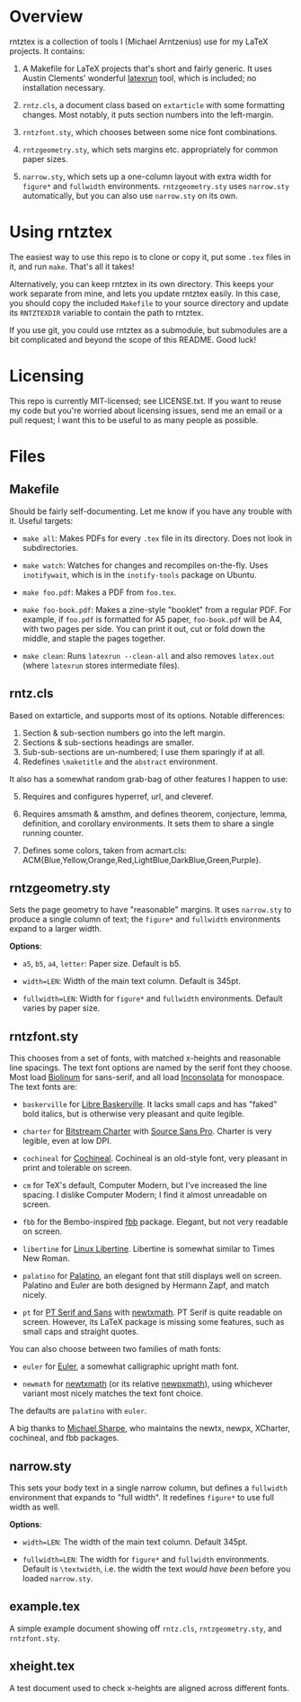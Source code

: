 # Overview

[latexrun]: https://github.com/aclements/latexrun

rntztex is a collection of tools I (Michael Arntzenius) use for my LaTeX
projects. It contains:

1. A Makefile for LaTeX projects that's short and fairly generic. It uses Austin
   Clements' wonderful [latexrun][] tool, which is included; no installation
   necessary.

2. `rntz.cls`, a document class based on `extarticle` with some formatting
   changes. Most notably, it puts section numbers into the left-margin.

3. `rntzfont.sty`, which chooses between some nice font combinations.

4. `rntzgeometry.sty`, which sets margins etc. appropriately for common paper
   sizes.

5. `narrow.sty`, which sets up a one-column layout with extra width for
   `figure*` and `fullwidth` environments. `rntzgeometry.sty` uses `narrow.sty`
   automatically, but you can also use `narrow.sty` on its own.

# Using rntztex

The easiest way to use this repo is to clone or copy it, put some `.tex` files
in it, and run `make`. That's all it takes!

Alternatively, you can keep rntztex in its own directory. This keeps your work
separate from mine, and lets you update rntztex easily. In this case, you should
copy the included `Makefile` to your source directory and update its
`RNTZTEXDIR` variable to contain the path to rntztex.

If you use git, you could use rntztex as a submodule, but submodules are a bit
complicated and beyond the scope of this README. Good luck!

# Licensing

This repo is currently MIT-licensed; see LICENSE.txt. If you want to reuse my
code but you're worried about licensing issues, send me an email or a pull
request; I want this to be useful to as many people as possible.

# Files

## Makefile

Should be fairly self-documenting. Let me know if you have any trouble with it.
Useful targets:

- `make all`: Makes PDFs for every `.tex` file in its directory. Does not look
  in subdirectories.

- `make watch`: Watches for changes and recompiles on-the-fly. Uses
  `inotifywait`, which is in the `inotify-tools` package on Ubuntu.

- `make foo.pdf`: Makes a PDF from `foo.tex`.

- `make foo-book.pdf`: Makes a zine-style "booklet" from a regular PDF. For
  example, if `foo.pdf` is formatted for A5 paper, `foo-book.pdf` will be A4,
  with two pages per side. You can print it out, cut or fold down the middle,
  and staple the pages together.

- `make clean`: Runs `latexrun --clean-all` and also removes `latex.out` (where
  `latexrun` stores intermediate files).

## rntz.cls

Based on extarticle, and supports most of its options. Notable differences:

1. Section & sub-section numbers go into the left margin.
2. Sections & sub-sections headings are smaller.
3. Sub-sub-sections are un-numbered; I use them sparingly if at all.
4. Redefines `\maketitle` and the `abstract` environment.

It also has a somewhat random grab-bag of other features I happen to use:

5. Requires and configures hyperref, url, and cleveref.

6. Requires amsmath & amsthm, and defines theorem, conjecture, lemma,
definition, and corollary environments. It sets them to share a single running
counter.

7. Defines some colors, taken from acmart.cls:
ACM{Blue,Yellow,Orange,Red,LightBlue,DarkBlue,Green,Purple}.

## rntzgeometry.sty

Sets the page geometry to have "reasonable" margins. It uses `narrow.sty` to
produce a single column of text; the `figure*` and `fullwidth` environments
expand to a larger width.

**Options**:

- `a5`, `b5`, `a4`, `letter`: Paper size. Default is b5.

- `width=LEN`: Width of the main text column. Default is 345pt.

- `fullwidth=LEN`: Width for `figure*` and `fullwidth` environments. Default
  varies by paper size.

## rntzfont.sty

This chooses from a set of fonts, with matched x-heights and reasonable line
spacings. The text font options are named by the serif font they choose. Most
load [Biolinum][Libertine] for sans-serif, and all load [Inconsolata][] for
monospace. The text fonts are:

- `baskerville` for [Libre Baskerville][librebaskerville]. It lacks small caps
  and has "faked" bold italics, but is otherwise very pleasant and quite
  legible.

- `charter` for [Bitstream Charter][charter] with [Source Sans Pro][ssp].
  Charter is very legible, even at low DPI.

- `cochineal` for [Cochineal][]. Cochineal is an old-style font, very pleasant
   in print and tolerable on screen.

- `cm` for TeX's default, Computer Modern, but I've increased the line spacing.
  I dislike Computer Modern; I find it almost unreadable on screen.

- `fbb` for the Bembo-inspired [fbb][] package. Elegant, but not very readable
  on screen.

- `libertine` for [Linux Libertine][Libertine]. Libertine is somewhat similar to
  Times New Roman.

- `palatino` for [Palatino][], an elegant font that still displays well on
  screen. Palatino and Euler are both designed by Hermann Zapf, and match
  nicely.

- `pt` for [PT Serif and Sans][pt] with [newtxmath][]. PT Serif is quite
  readable on screen. However, its LaTeX package is missing some features, such
  as small caps and straight quotes.

You can also choose between two families of math fonts:

- `euler` for [Euler][], a somewhat calligraphic upright math font.

- `newmath` for [newtxmath][] (or its relative [newpxmath][]), using whichever
  variant most nicely matches the text font choice.

The defaults are `palatino` with `euler`.

A big thanks to [Michael Sharpe](http://math.ucsd.edu/~msharpe/), who maintains
the newtx, newpx, XCharter, cochineal, and fbb packages.

[librebaskerville]: https://ctan.org/pkg/librebaskerville
[Cochineal]: https://ctan.org/pkg/cochineal
[Euler]: https://ctan.org/pkg/eulervm
[Inconsolata]: https://ctan.org/pkg/inconsolata
[Libertine]: https://ctan.org/pkg/libertine
[Palatino]: https://ctan.org/pkg/newpx
[charter]: https://ctan.org/pkg/XCharter
[pt]: https://ctan.org/pkg/paratype
[newtxmath]: https://ctan.org/pkg/newtx
[newpxmath]: https://ctan.org/pkg/newpx
[ssp]: https://ctan.org/pkg/sourcesanspro
[fbb]: https://ctan.org/pkg/fbb

## narrow.sty

This sets your body text in a single narrow column, but defines a `fullwidth`
environment that expands to "full width". It redefines `figure*` to use full
width as well.

**Options**:

- `width=LEN`: The width of the main text column. Default 345pt.

- `fullwidth=LEN`: The width for `figure*` and `fullwidth` environments. Default
  is `\textwidth`, i.e. the width the text *would have been* before you loaded
  `narrow.sty`.

## example.tex

A simple example document showing off `rntz.cls`, `rntzgeometry.sty`, and
`rntzfont.sty`.

## xheight.tex

A test document used to check x-heights are aligned across different fonts.

